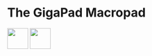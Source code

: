 # The GigaPad Macropad

<img src="[https://github.com/favicon.ico](https://github.com/ubiqueIoT/GigaPad/assets/8181497/a15fc941-54bb-4c40-9294-5e67a622507c)https://github.com/ubiqueIoT/GigaPad/assets/8181497/a15fc941-54bb-4c40-9294-5e67a622507c" width="48">
<img src="[https://github.com/favicon.ico](https://github.com/ubiqueIoT/GigaPad/assets/8181497/59dac0b4-4563-48e2-9a0e-661e131de27c)https://github.com/ubiqueIoT/GigaPad/assets/8181497/59dac0b4-4563-48e2-9a0e-661e131de27c" width="48">

